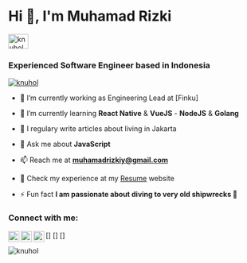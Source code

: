 
<h1 align="left">Hi 👋, I'm Muhamad Rizki</h1>  

<p align="left">
<a href="https://www.linkedin.com/in/muhamadrizki" target="blank"><img align="center" src="https://cdn.jsdelivr.net/npm/simple-icons@3.0.1/icons/linkedin.svg" alt="knuhol" height="30" width="40" /></a> 

<h3 align="left">Experienced Software Engineer based in Indonesia</h3>  
  
<p align="left"> <a href="https://github.com/ryo-ma/github-profile-trophy"><img src="https://github-profile-trophy.vercel.app/?username=muhamadrizkiy" alt="knuhol" /></a> </p>  
  
- 🔭 I’m currently working as Engineering Lead at [Finku]
  
- 🌱 I’m currently learning **React Native** & **VueJS** - **NodeJS** & **Golang**
  
- 📝 I regulary write articles about living in Jakarta
  
- 💬 Ask me about **JavaScript**  
  
- 📫 Reach me at **muhamadrizkiy@gmail.com**  
  
- 📄 Check my experience at my [Resume](https://www.linkedin.com/in/muhamadrizki)   website
  
- ⚡ Fun fact **I am passionate about diving to very old shipwrecks 🤿**  
  
### Connect with me:

[<img align="left" alt="Muhamad Rizki | Twitter" width="22px" src="https://cdn.jsdelivr.net/npm/simple-icons@v3/icons/twitter.svg"  />]
[<img align="left" alt="Muhamad Rizki | LinkedIn" width="22px" src="https://cdn.jsdelivr.net/npm/simple-icons@v3/icons/linkedin.svg" />]
[<img align="left" alt="Muhamad Rizki | Instagram" width="22px" src="https://cdn.jsdelivr.net/npm/simple-icons@v3/icons/instagram.svg" />]
  
<p align="left"><img src="https://github-readme-stats.vercel.app/api?username=muhamadrizkiy&show_icons=true&locale=en" alt="knuhol" /></p>
